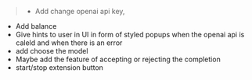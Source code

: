 > - Add change openai api key, 
- Add balance 
- Give hints to user in UI in form of styled popups when the openai api is caleld and when there is an error
- add choose the model 
 - Maybe add the feature of accepting or rejecting the completion
- start/stop extension button 

